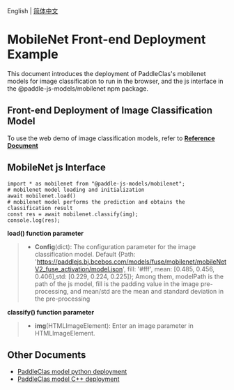 English | [简体中文](README_CN.md)
# MobileNet Front-end Deployment Example

This document introduces the deployment of PaddleClas's mobilenet models for image classification to run in the browser, and the js interface in the @paddle-js-models/mobilenet npm package.


## Front-end Deployment of Image Classification Model

To use the web demo of image classification models, refer to [**Reference Document**](../../../../application/js/web_demo/)


## MobileNet js Interface

```
import * as mobilenet from "@paddle-js-models/mobilenet";
# mobilenet model loading and initialization
await mobilenet.load()
# mobilenet model performs the prediction and obtains the classification result
const res = await mobilenet.classify(img);
console.log(res);
```

**load() function parameter**

> * **Config**(dict): The configuration parameter for the image classification model. Default {Path: 'https://paddlejs.bj.bcebos.com/models/fuse/mobilenet/mobileNetV2_fuse_activation/model.json', fill: '#fff', mean: [0.485, 0.456, 0.406],std: [0.229, 0.224, 0.225]}; Among them, modelPath is the path of the js model, fill is the padding value in the image pre-processing, and mean/std are the mean and standard deviation in the pre-processing

**classify() function parameter**
> * **img**(HTMLImageElement): Enter an image parameter in HTMLImageElement. 



## Other Documents

- [PaddleClas model python deployment](../../paddleclas/python/)
- [PaddleClas model C++ deployment](../cpp/)
